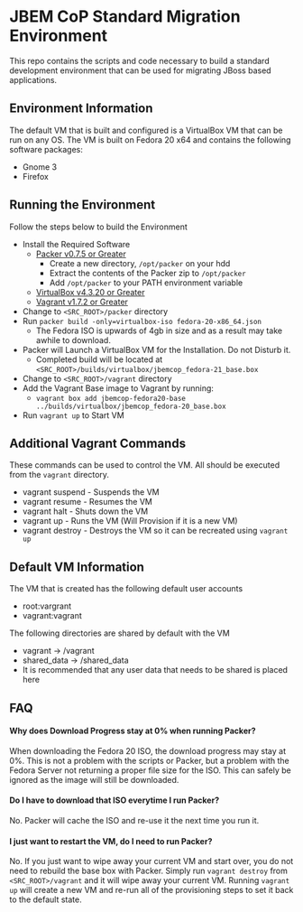 # JBEM CoP Standard Migration Environment
This repo contains the scripts and code necessary to build a standard development environment that can be used for migrating JBoss based applications.

## Environment Information
The default VM that is built and configured is a VirtualBox VM that can be run on any OS. The VM is built on Fedora 20 x64 and contains the following software packages:
 - Gnome 3
 - Firefox

## Running the Environment
Follow the steps below to build the Environment
  - Install the Required Software
    - [Packer v0.7.5 or Greater](https://packer.io/downloads.html)
      - Create a new directory, `/opt/packer` on your hdd
      - Extract the contents of the Packer zip to `/opt/packer`
      - Add `/opt/packer` to your PATH environment variable
    - [VirtualBox v4.3.20 or Greater](https://www.virtualbox.org/wiki/Downloads)
    - [Vagrant v1.7.2 or Greater](https://www.vagrantup.com/downloads.html)
  - Change to `<SRC_ROOT>/packer` directory
  - Run `packer build -only=virtualbox-iso fedora-20-x86_64.json`
    - The Fedora ISO is upwards of 4gb in size and as a result may take awhile to download.
  - Packer will Launch a VirtualBox VM for the Installation. Do not Disturb it.
    - Completed build will be located at `<SRC_ROOT>/builds/virtualbox/jbemcop_fedora-21_base.box`
  - Change to `<SRC_ROOT>/vagrant` directory
  - Add the Vagrant Base image to Vagrant by running:
    - `vagrant box add jbemcop-fedora20-base ../builds/virtualbox/jbemcop_fedora-20_base.box`
  - Run `vagrant up` to Start VM

## Additional Vagrant Commands
These commands can be used to control the VM. All should be executed from the `vagrant` directory.
  - vagrant suspend - Suspends the VM
  - vagrant resume - Resumes the VM
  - vagrant halt - Shuts down the VM
  - vagrant up - Runs the VM (Will Provision if it is a new VM)
  - vagrant destroy - Destroys the VM so it can be recreated using `vagrant up`

## Default VM Information
The VM that is created has the following default user accounts
 - root:vargrant
 - vagrant:vagrant

The following directories are shared by default with the VM
 - vagrant -> /vagrant
 - shared_data -> /shared_data
  - It is recommended that any user data that needs to be shared is placed here

## FAQ

#### Why does Download Progress stay at 0% when running Packer?
When downloading the Fedora 20 ISO, the download progress may stay at 0%. This is not a problem with the scripts or Packer, but a problem with the Fedora Server not returning a proper file size for the ISO. This can safely be ignored as the image will still be downloaded.

#### Do I have to download that ISO everytime I run Packer?
No. Packer will cache the ISO and re-use it the next time you run it.

#### I just want to restart the VM, do I need to run Packer?
No. If you just want to wipe away your current VM and start over, you do not need to rebuild the base box with Packer. Simply run `vagrant destroy` from `<SRC_ROOT>/vagrant` and it will wipe away your current VM. Running `vagrant up` will create a new VM and re-run all of the provisioning steps to set it back to the default state.
